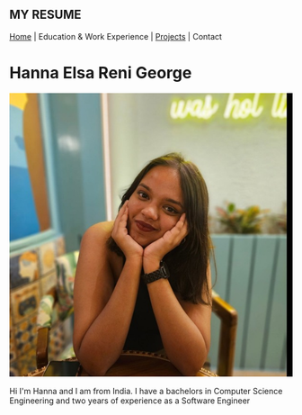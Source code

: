 ## MY RESUME
[Home](resume/home.md) | Education & Work Experience | [Projects](resume/projects) | Contact
# Hanna Elsa Reni George
![hanna-image](_readme/Hanna.jpg)

Hi I'm Hanna and I am from India. I have a bachelors in Computer Science Engineering and two years of experience as a Software Engineer
